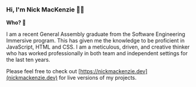 ### Hi, I'm Nick MacKenzie 🙋‍♂️

**Who? 🤔**

I am a recent General Assembly graduate from the Software Engineering Immersive program. This has given me the knowledge to be proficient in JavaScript, HTML and CSS.
I am a meticulous, driven, and creative thinker who has worked professionally in both team and independent settings for the last ten years.

Please feel free to check out
[https://nickmackenzie.dev](nickmackenzie.dev)
for live versions of my projects.
